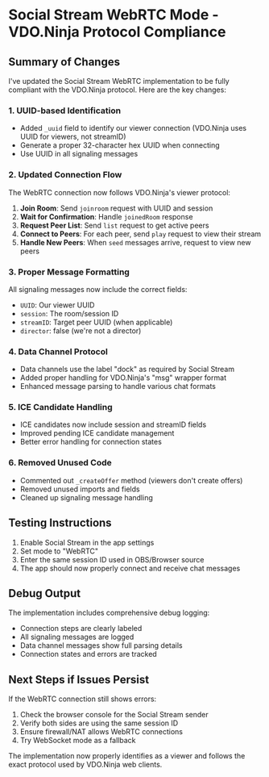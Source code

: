 # Social Stream WebRTC Mode - VDO.Ninja Protocol Compliance

## Summary of Changes

I've updated the Social Stream WebRTC implementation to be fully compliant with the VDO.Ninja protocol. Here are the key changes:

### 1. UUID-based Identification
- Added `_uuid` field to identify our viewer connection (VDO.Ninja uses UUID for viewers, not streamID)
- Generate a proper 32-character hex UUID when connecting
- Use UUID in all signaling messages

### 2. Updated Connection Flow
The WebRTC connection now follows VDO.Ninja's viewer protocol:

1. **Join Room**: Send `joinroom` request with UUID and session
2. **Wait for Confirmation**: Handle `joinedRoom` response
3. **Request Peer List**: Send `list` request to get active peers
4. **Connect to Peers**: For each peer, send `play` request to view their stream
5. **Handle New Peers**: When `seed` messages arrive, request to view new peers

### 3. Proper Message Formatting
All signaling messages now include the correct fields:
- `UUID`: Our viewer UUID
- `session`: The room/session ID
- `streamID`: Target peer UUID (when applicable)
- `director`: false (we're not a director)

### 4. Data Channel Protocol
- Data channels use the label "dock" as required by Social Stream
- Added proper handling for VDO.Ninja's "msg" wrapper format
- Enhanced message parsing to handle various chat formats

### 5. ICE Candidate Handling
- ICE candidates now include session and streamID fields
- Improved pending ICE candidate management
- Better error handling for connection states

### 6. Removed Unused Code
- Commented out `_createOffer` method (viewers don't create offers)
- Removed unused imports and fields
- Cleaned up signaling message handling

## Testing Instructions

1. Enable Social Stream in the app settings
2. Set mode to "WebRTC" 
3. Enter the same session ID used in OBS/Browser source
4. The app should now properly connect and receive chat messages

## Debug Output

The implementation includes comprehensive debug logging:
- Connection steps are clearly labeled
- All signaling messages are logged
- Data channel messages show full parsing details
- Connection states and errors are tracked

## Next Steps if Issues Persist

If the WebRTC connection still shows errors:

1. Check the browser console for the Social Stream sender
2. Verify both sides are using the same session ID
3. Ensure firewall/NAT allows WebRTC connections
4. Try WebSocket mode as a fallback

The implementation now properly identifies as a viewer and follows the exact protocol used by VDO.Ninja web clients.